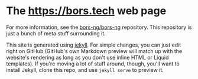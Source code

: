The <https://bors.tech> web page
================================

For more information, see the [bors-ng/bors-ng](//github.com/bors-ng/bors-ng) repository.
This repository is just a bunch of meta stuff surrounding it.

This site is generated using [jekyll](//jekyllrb.com).
For simple changes, you can just edit right on GitHub
(GitHub's own Markdown preview will match up with the website's rendering as long as you don't use inline HTML or Liquid templates).
If you're moving a lot of stuff around, though, you'll want to install Jekyll, clone this repo, and use `jekyll serve` to preview it.
